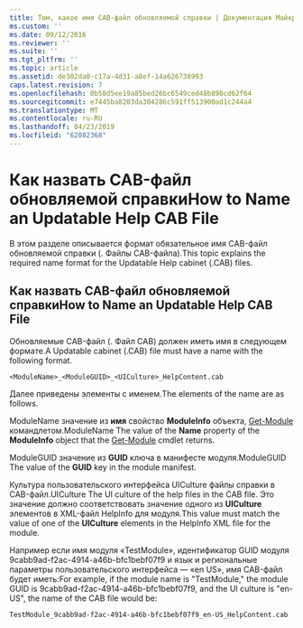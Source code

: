 ```yaml
---
title: Том, какое имя CAB-файл обновляемой справки | Документация Майкрософт
ms.custom: ''
ms.date: 09/12/2016
ms.reviewer: ''
ms.suite: ''
ms.tgt_pltfrm: ''
ms.topic: article
ms.assetid: de302da0-c17a-4d31-a8ef-14a626738993
caps.latest.revision: 7
ms.openlocfilehash: 0b58d5ee19a85bed26bc6549ced48b890cd62f64
ms.sourcegitcommit: e7445ba8203da304286c591ff513900ad1c244a4
ms.translationtype: MT
ms.contentlocale: ru-RU
ms.lasthandoff: 04/23/2019
ms.locfileid: "62082368"
---
```

# <a name="how-to-name-an-updatable-help-cab-file"></a><span data-ttu-id="31047-102">Как назвать CAB-файл обновляемой справки</span><span class="sxs-lookup"><span data-stu-id="31047-102">How to Name an Updatable Help CAB File</span></span>

<span data-ttu-id="31047-103">В этом разделе описывается формат обязательное имя CAB-файл обновляемой справки (. Файлы CAB-файла).</span><span class="sxs-lookup"><span data-stu-id="31047-103">This topic explains the required name format for the Updatable Help cabinet (.CAB) files.</span></span>

## <a name="how-to-name-an-updatable-help-cab-file"></a><span data-ttu-id="31047-104">Как назвать CAB-файл обновляемой справки</span><span class="sxs-lookup"><span data-stu-id="31047-104">How to Name an Updatable Help CAB File</span></span>

<span data-ttu-id="31047-105">Обновляемые CAB-файл (. Файл CAB) должен иметь имя в следующем формате.</span><span class="sxs-lookup"><span data-stu-id="31047-105">A Updatable cabinet (.CAB) file must have a name with the following format.</span></span>

`<ModuleName>_<ModuleGUID>_<UICulture>_HelpContent.cab`

<span data-ttu-id="31047-106">Далее приведены элементы с именем.</span><span class="sxs-lookup"><span data-stu-id="31047-106">The elements of the name are as follows.</span></span>

<span data-ttu-id="31047-107">ModuleName значение из **имя** свойство **ModuleInfo** объекта, [Get-Module](/powershell/module/Microsoft.PowerShell.Core/Get-Module) командлетом.</span><span class="sxs-lookup"><span data-stu-id="31047-107">ModuleName The value of the **Name** property of the **ModuleInfo** object that the [Get-Module](/powershell/module/Microsoft.PowerShell.Core/Get-Module) cmdlet returns.</span></span>

<span data-ttu-id="31047-108">ModuleGUID значение из **GUID** ключа в манифесте модуля.</span><span class="sxs-lookup"><span data-stu-id="31047-108">ModuleGUID The value of the **GUID** key in the module manifest.</span></span>

<span data-ttu-id="31047-109">Культура пользовательского интерфейса UICulture файлы справки в CAB-файл.</span><span class="sxs-lookup"><span data-stu-id="31047-109">UICulture The UI culture of the help files in the CAB file.</span></span> <span data-ttu-id="31047-110">Это значение должно соответствовать значение одного из **UICulture** элементов в XML-файл HelpInfo для модуля.</span><span class="sxs-lookup"><span data-stu-id="31047-110">This value must match the value of one of the **UICulture** elements in the HelpInfo XML file for the module.</span></span>

<span data-ttu-id="31047-111">Например если имя модуля «TestModule», идентификатор GUID модуля 9cabb9ad-f2ac-4914-a46b-bfc1bebf07f9 и язык и региональные параметры пользовательского интерфейса — «en US», имя CAB-файл будет иметь:</span><span class="sxs-lookup"><span data-stu-id="31047-111">For example, if the module name is "TestModule," the module GUID is 9cabb9ad-f2ac-4914-a46b-bfc1bebf07f9, and the UI culture is "en-US", the name of the CAB file would be:</span></span>

`TestModule_9cabb9ad-f2ac-4914-a46b-bfc1bebf07f9_en-US_HelpContent.cab`